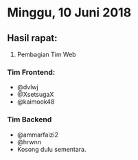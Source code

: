 # Minggu, 10 Juni 2018

## Hasil rapat:
1. Pembagian Tim Web
### Tim Frontend:
- @dvlwj 
- @XsetsugaX
- @kaimook48 

### Tim Backend
- @ammarfaizi2
- @hrwnn 
- Kosong dulu sementara.


